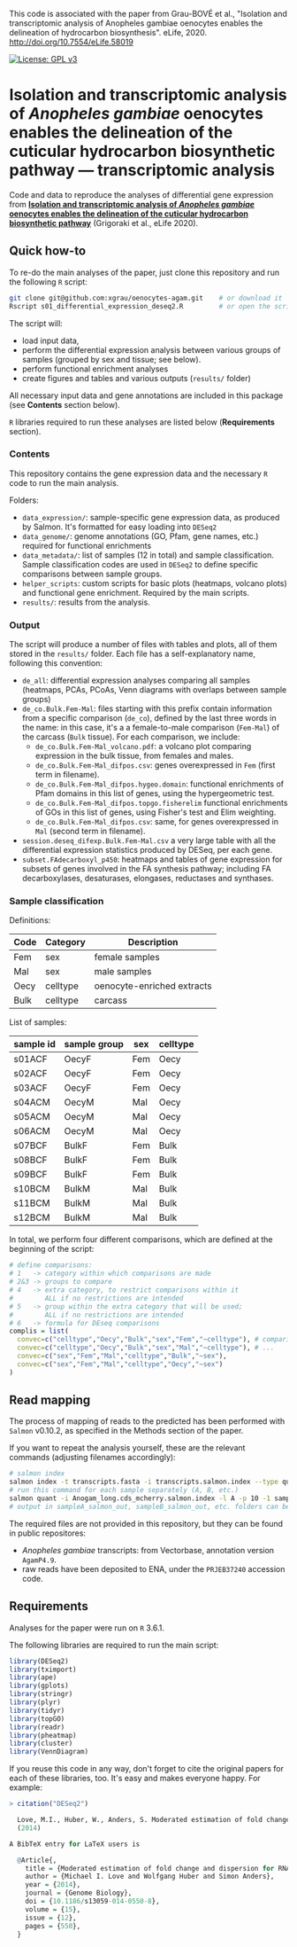 This code is associated with the paper from Grau-BOVÉ et al., "Isolation and transcriptomic analysis of Anopheles gambiae oenocytes enables the delineation of hydrocarbon biosynthesis". eLife, 2020. http://doi.org/10.7554/eLife.58019



[![License: GPL v3](https://img.shields.io/badge/License-GPLv3-blue.svg)](https://www.gnu.org/licenses/gpl-3.0)

# Isolation and transcriptomic analysis of *Anopheles gambiae* oenocytes enables the delineation of the cuticular hydrocarbon biosynthetic pathway — transcriptomic analysis

Code and data to reproduce the analyses of differential gene expression from [**Isolation and transcriptomic analysis of *Anopheles gambiae* oenocytes enables the delineation of the cuticular hydrocarbon biosynthetic pathway**](https://elifesciences.org/articles/58019) (Grigoraki et al., eLife 2020).

## Quick how-to

To re-do the main analyses of the paper, just clone this repository and run the following `R` script:

```bash
git clone git@github.com:xgrau/oenocytes-agam.git    # or download it
Rscript s01_differential_expression_deseq2.R         # or open the script and tinker with it
```

The script will:

* load input data,
* perform the differential expression analysis between various groups of samples (grouped by sex and tissue; see below).
* perform functional enrichment analyses
* create figures and tables and various outputs (`results/` folder)

All necessary input data and gene annotations are included in this package (see **Contents** section below).

`R` libraries required to run these analyses are listed below (**Requirements** section).

### Contents

This repository contains the gene expression data and the necessary `R` code to run the main analysis.

Folders:

* `data_expression/`: sample-specific gene expression data, as produced by Salmon. It's formatted for easy loading into `DESeq2`
* `data_genome/`: genome annotations (GO, Pfam, gene names, etc.) required for functional enrichments
* `data_metadata/`: list of samples (12 in total) and sample classification. Sample classification codes are used in `DESeq2` to define specific comparisons between sample groups.
* `helper_scripts`: custom scripts for basic plots (heatmaps, volcano plots) and functional gene enrichment. Required by the main scripts.
* `results/`: results from the analysis.

### Output

The script will produce a number of files with tables and plots, all of them stored in the `results/` folder. Each file has a self-explanatory name, following this convention:

* `de_all`: differential expression analyses comparing all samples (heatmaps, PCAs, PCoAs, Venn diagrams with overlaps between sample groups)
* `de_co.Bulk.Fem-Mal`: files starting with this prefix contain information from a specific comparison (`de_co`), defined by the last three words in the name: in this case, it's a a female-to-male  comparison (`Fem-Mal`) of the carcass (`Bulk` tissue). For each comparison, we include:
  * `de_co.Bulk.Fem-Mal_volcano.pdf`: a volcano plot comparing expression in the bulk tissue, from females and males.
  * `de_co.Bulk.Fem-Mal_difpos.csv`: genes overexpressed in `Fem` (first term in filename).
  * `de_co.Bulk.Fem-Mal_difpos.hygeo.domain`: functional enrichments of Pfam domains in this list of genes, using the hypergeometric test.
  * `de_co.Bulk.Fem-Mal_difpos.topgo.fisherelim` functional enrichments of GOs in this list of genes, using Fisher's test and Elim weighting.
  * `de_co.Bulk.Fem-Mal_difpos.csv`: same, for genes overexpressed in `Mal` (second term in filename).
* `session.deseq_difexp.Bulk.Fem-Mal.csv` a very large table with all the differential expression statistics produced by DESeq, per each gene.
* `subset.FAdecarboxyl_p450`: heatmaps and tables of gene expression for subsets of genes involved in the FA synthesis pathway; including FA decarboxylases, desaturases, elongases, reductases and synthases.

### Sample classification

Definitions:

| Code | Category |  Description |
|-----| -- |-------|
| Fem | sex | female samples   |
| Mal | sex | male samples   |
| Oecy | celltype | oenocyte-enriched extracts   |
| Bulk | celltype | carcass |

List of samples:

| sample id | sample group |sex | celltype
| --- | --- | --- | --- |
| s01ACF | OecyF | Fem | Oecy
| s02ACF | OecyF | Fem | Oecy
| s03ACF | OecyF | Fem | Oecy
| s04ACM | OecyM | Mal | Oecy
| s05ACM | OecyM | Mal | Oecy
| s06ACM | OecyM | Mal | Oecy
| s07BCF | BulkF | Fem | Bulk
| s08BCF | BulkF | Fem | Bulk
| s09BCF | BulkF | Fem | Bulk
| s10BCM | BulkM | Mal | Bulk
| s11BCM | BulkM | Mal | Bulk
| s12BCM | BulkM | Mal | Bulk

In total, we perform four different comparisons, which are defined at the beginning of the script:

```R
# define comparisons:
# 1   -> category within which comparisons are made
# 2&3 -> groups to compare
# 4   -> extra category, to restrict comparisons within it
#        ALL if no restrictions are intended
# 5   -> group within the extra category that will be used;
#        ALL if no restrictions are intended
# 6   -> formula for DEseq comparisons
complis = list(
  convec=c("celltype","Oecy","Bulk","sex","Fem","~celltype"), # comparison of oecy vs. bulk in females
  convec=c("celltype","Oecy","Bulk","sex","Mal","~celltype"), # ...
  convec=c("sex","Fem","Mal","celltype","Bulk","~sex"),
  convec=c("sex","Fem","Mal","celltype","Oecy","~sex")
)
```

## Read mapping

The process of mapping of reads to the predicted has been performed with `Salmon` v0.10.2, as specified in the Methods section of the paper.

If you want to repeat the analysis yourself, these are the relevant commands (adjusting filenames accordingly):

```bash
# salmon index
salmon index -t transcripts.fasta -i transcripts.salmon.index --type quasi -k 31 1> log_index.log 2> &1
# run this command for each sample separately (A, B, etc.)
salmon quant -i Anogam_long.cds_mcherry.salmon.index -l A -p 10 -1 sampleA_1.fastq.gz -2 sampleA_2.fastq.gz -o sampleA_salmon_out 1> log_quant.log 2> &1
# output in sampleA_salmon_out, sampleB_salmon_out, etc. folders can be loaded to DESeq2 using the main script
```

The required files are not provided in this repository, but they can be found in public repositores:

* *Anopheles gambiae* transcripts: from Vectorbase, annotation version `AgamP4.9`.
* raw reads have been deposited to ENA, under the `PRJEB37240` accession code.

## Requirements

Analyses for the paper were run on `R` 3.6.1.

The following libraries are required to run the main script:

```R
library(DESeq2)
library(tximport)
library(ape)
library(gplots)
library(stringr)
library(plyr)
library(tidyr)
library(topGO)
library(readr)
library(pheatmap)
library(cluster)
library(VennDiagram)
```

If you reuse this code in any way, don't forget to cite the original papers for each of these libraries, too. It's easy and makes everyone happy. For example:

```R
> citation("DESeq2")

  Love, M.I., Huber, W., Anders, S. Moderated estimation of fold change and dispersion for RNA-seq data with DESeq2 Genome Biology 15(12):550
  (2014)

A BibTeX entry for LaTeX users is

  @Article{,
    title = {Moderated estimation of fold change and dispersion for RNA-seq data with DESeq2},
    author = {Michael I. Love and Wolfgang Huber and Simon Anders},
    year = {2014},
    journal = {Genome Biology},
    doi = {10.1186/s13059-014-0550-8},
    volume = {15},
    issue = {12},
    pages = {550},
  }
```
